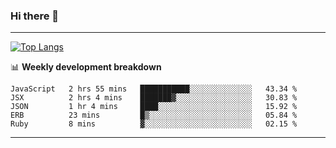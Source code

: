 ### Hi there 👋

-------
[![Top Langs](https://github-readme-stats.vercel.app/api/top-langs/?username=ashish-r)](https://github.com/anuraghazra/github-readme-stats)

📊 **Weekly development breakdown**
<!--START_SECTION:waka-->
```text
JavaScript   2 hrs 55 mins   ███████████░░░░░░░░░░░░░░   43.34 % 
JSX          2 hrs 4 mins    ███████▓░░░░░░░░░░░░░░░░░   30.83 % 
JSON         1 hr 4 mins     ████░░░░░░░░░░░░░░░░░░░░░   15.92 % 
ERB          23 mins         █▒░░░░░░░░░░░░░░░░░░░░░░░   05.84 % 
Ruby         8 mins          ▓░░░░░░░░░░░░░░░░░░░░░░░░   02.15 % 
```
<!--END_SECTION:waka-->
-------

<!--
**ashish-r/ashish-r** is a ✨ _special_ ✨ repository because its `README.md` (this file) appears on your GitHub profile.

Here are some ideas to get you started:

- 🔭 I’m currently working on ...
- 🌱 I’m currently learning ...
- 👯 I’m looking to collaborate on ...
- 🤔 I’m looking for help with ...
- 💬 Ask me about ...
- 📫 How to reach me: ...
- 😄 Pronouns: ...
- ⚡ Fun fact: ...
-->
